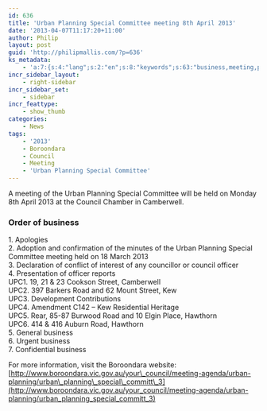 ```yaml
---
id: 636
title: 'Urban Planning Special Committee meeting 8th April 2013'
date: '2013-04-07T11:17:20+11:00'
author: Philip
layout: post
guid: 'http://philipmallis.com/?p=636'
ks_metadata:
    - 'a:7:{s:4:"lang";s:2:"en";s:8:"keywords";s:63:"business,meeting,planning,road,urban,2013,boroondara,camberwell";s:19:"keywords_autoupdate";i:1;s:11:"description";s:153:"business 1. Apologies 2. Adoption and confirmation of the minutes of the Urban Planning Special Committee meeting held on 18 March 2013 3. Declaration of";s:22:"description_autoupdate";i:1;s:5:"title";s:0:"";s:6:"robots";s:12:"index,follow";}'
incr_sidebar_layout:
    - right-sidebar
incr_sidebar_set:
    - sidebar
incr_feattype:
    - show_thumb
categories:
    - News
tags:
    - '2013'
    - Boroondara
    - Council
    - Meeting
    - 'Urban Planning Special Committee'
---
```


A meeting of the Urban Planning Special Committee will be held on Monday 8th April 2013 at the Council Chamber in Camberwell.

### Order of business

1\. Apologies  
2\. Adoption and confirmation of the minutes of the Urban Planning Special Committee meeting held on 18 March 2013  
3\. Declaration of conflict of interest of any councillor or council officer  
4\. Presentation of officer reports  
UPC1. 19, 21 &amp; 23 Cookson Street, Camberwell  
UPC2. 397 Barkers Road and 62 Mount Street, Kew  
UPC3. Development Contributions  
UPC4. Amendment C142 – Kew Residential Heritage  
UPC5. Rear, 85-87 Burwood Road and 10 Elgin Place, Hawthorn  
UPC6. 414 &amp; 416 Auburn Road, Hawthorn  
5\. General business  
6\. Urgent business  
7\. Confidential business

For more information, visit the Boroondara website: [http://www.boroondara.vic.gov.au/your\_council/meeting-agenda/urban-planning/urban\_planning\_special\_committ\_3](http://www.boroondara.vic.gov.au/your_council/meeting-agenda/urban-planning/urban_planning_special_committ_3)